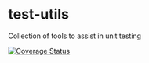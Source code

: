 # test-utils
Collection of tools to assist in unit testing


[![Coverage Status](https://coveralls.io/repos/github/bambit/test-utils/badge.svg)](https://coveralls.io/github/bambit/test-utils)
